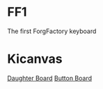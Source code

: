 # FF1
The first ForgFactory keyboard






# Kicanvas
[Daughter Board](https://kicanvas.org/?github=https%3A%2F%2Fgithub.com%2FSeborah%2FFF1%2Ftree%2Fmain%2Fdaughter%2520board)
[Button Board](https://kicanvas.org/?github=https%3A%2F%2Fgithub.com%2FSeborah%2FFF1%2Ftree%2Fmain%2Fbutton%2520pcb)